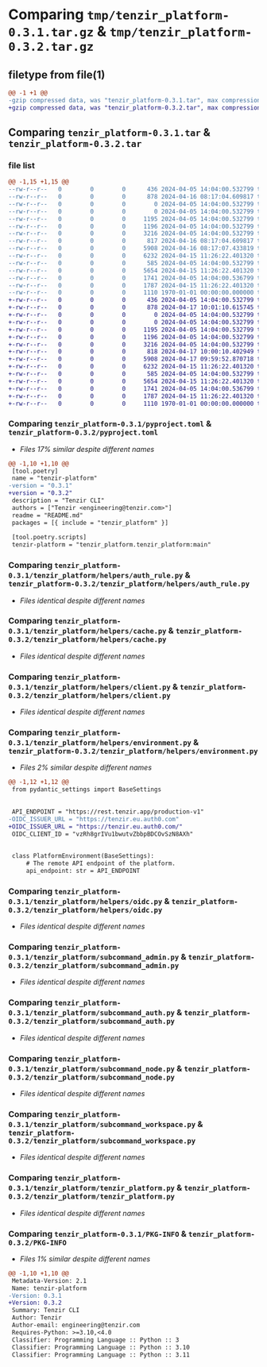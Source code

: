 # Comparing `tmp/tenzir_platform-0.3.1.tar.gz` & `tmp/tenzir_platform-0.3.2.tar.gz`

## filetype from file(1)

```diff
@@ -1 +1 @@
-gzip compressed data, was "tenzir_platform-0.3.1.tar", max compression
+gzip compressed data, was "tenzir_platform-0.3.2.tar", max compression
```

## Comparing `tenzir_platform-0.3.1.tar` & `tenzir_platform-0.3.2.tar`

### file list

```diff
@@ -1,15 +1,15 @@
--rw-r--r--   0        0        0      436 2024-04-05 14:04:00.532799 tenzir_platform-0.3.1/README.md
--rw-r--r--   0        0        0      878 2024-04-16 08:17:04.609817 tenzir_platform-0.3.1/pyproject.toml
--rw-r--r--   0        0        0        0 2024-04-05 14:04:00.532799 tenzir_platform-0.3.1/tenzir_platform/__init__.py
--rw-r--r--   0        0        0        0 2024-04-05 14:04:00.532799 tenzir_platform-0.3.1/tenzir_platform/helpers/__init__.py
--rw-r--r--   0        0        0     1195 2024-04-05 14:04:00.532799 tenzir_platform-0.3.1/tenzir_platform/helpers/auth_rule.py
--rw-r--r--   0        0        0     1196 2024-04-05 14:04:00.532799 tenzir_platform-0.3.1/tenzir_platform/helpers/cache.py
--rw-r--r--   0        0        0     3216 2024-04-05 14:04:00.532799 tenzir_platform-0.3.1/tenzir_platform/helpers/client.py
--rw-r--r--   0        0        0      817 2024-04-16 08:17:04.609817 tenzir_platform-0.3.1/tenzir_platform/helpers/environment.py
--rw-r--r--   0        0        0     5908 2024-04-16 08:17:07.433819 tenzir_platform-0.3.1/tenzir_platform/helpers/oidc.py
--rw-r--r--   0        0        0     6232 2024-04-15 11:26:22.401320 tenzir_platform-0.3.1/tenzir_platform/subcommand_admin.py
--rw-r--r--   0        0        0      585 2024-04-05 14:04:00.532799 tenzir_platform-0.3.1/tenzir_platform/subcommand_auth.py
--rw-r--r--   0        0        0     5654 2024-04-15 11:26:22.401320 tenzir_platform-0.3.1/tenzir_platform/subcommand_node.py
--rw-r--r--   0        0        0     1741 2024-04-05 14:04:00.536799 tenzir_platform-0.3.1/tenzir_platform/subcommand_workspace.py
--rw-r--r--   0        0        0     1787 2024-04-15 11:26:22.401320 tenzir_platform-0.3.1/tenzir_platform/tenzir_platform.py
--rw-r--r--   0        0        0     1110 1970-01-01 00:00:00.000000 tenzir_platform-0.3.1/PKG-INFO
+-rw-r--r--   0        0        0      436 2024-04-05 14:04:00.532799 tenzir_platform-0.3.2/README.md
+-rw-r--r--   0        0        0      878 2024-04-17 10:01:10.615745 tenzir_platform-0.3.2/pyproject.toml
+-rw-r--r--   0        0        0        0 2024-04-05 14:04:00.532799 tenzir_platform-0.3.2/tenzir_platform/__init__.py
+-rw-r--r--   0        0        0        0 2024-04-05 14:04:00.532799 tenzir_platform-0.3.2/tenzir_platform/helpers/__init__.py
+-rw-r--r--   0        0        0     1195 2024-04-05 14:04:00.532799 tenzir_platform-0.3.2/tenzir_platform/helpers/auth_rule.py
+-rw-r--r--   0        0        0     1196 2024-04-05 14:04:00.532799 tenzir_platform-0.3.2/tenzir_platform/helpers/cache.py
+-rw-r--r--   0        0        0     3216 2024-04-05 14:04:00.532799 tenzir_platform-0.3.2/tenzir_platform/helpers/client.py
+-rw-r--r--   0        0        0      818 2024-04-17 10:00:10.402949 tenzir_platform-0.3.2/tenzir_platform/helpers/environment.py
+-rw-r--r--   0        0        0     5908 2024-04-17 09:59:52.870718 tenzir_platform-0.3.2/tenzir_platform/helpers/oidc.py
+-rw-r--r--   0        0        0     6232 2024-04-15 11:26:22.401320 tenzir_platform-0.3.2/tenzir_platform/subcommand_admin.py
+-rw-r--r--   0        0        0      585 2024-04-05 14:04:00.532799 tenzir_platform-0.3.2/tenzir_platform/subcommand_auth.py
+-rw-r--r--   0        0        0     5654 2024-04-15 11:26:22.401320 tenzir_platform-0.3.2/tenzir_platform/subcommand_node.py
+-rw-r--r--   0        0        0     1741 2024-04-05 14:04:00.536799 tenzir_platform-0.3.2/tenzir_platform/subcommand_workspace.py
+-rw-r--r--   0        0        0     1787 2024-04-15 11:26:22.401320 tenzir_platform-0.3.2/tenzir_platform/tenzir_platform.py
+-rw-r--r--   0        0        0     1110 1970-01-01 00:00:00.000000 tenzir_platform-0.3.2/PKG-INFO
```

### Comparing `tenzir_platform-0.3.1/pyproject.toml` & `tenzir_platform-0.3.2/pyproject.toml`

 * *Files 17% similar despite different names*

```diff
@@ -1,10 +1,10 @@
 [tool.poetry]
 name = "tenzir-platform"
-version = "0.3.1"
+version = "0.3.2"
 description = "Tenzir CLI"
 authors = ["Tenzir <engineering@tenzir.com>"]
 readme = "README.md"
 packages = [{ include = "tenzir_platform" }]
 
 [tool.poetry.scripts]
 tenzir-platform = "tenzir_platform.tenzir_platform:main"
```

### Comparing `tenzir_platform-0.3.1/tenzir_platform/helpers/auth_rule.py` & `tenzir_platform-0.3.2/tenzir_platform/helpers/auth_rule.py`

 * *Files identical despite different names*

### Comparing `tenzir_platform-0.3.1/tenzir_platform/helpers/cache.py` & `tenzir_platform-0.3.2/tenzir_platform/helpers/cache.py`

 * *Files identical despite different names*

### Comparing `tenzir_platform-0.3.1/tenzir_platform/helpers/client.py` & `tenzir_platform-0.3.2/tenzir_platform/helpers/client.py`

 * *Files identical despite different names*

### Comparing `tenzir_platform-0.3.1/tenzir_platform/helpers/environment.py` & `tenzir_platform-0.3.2/tenzir_platform/helpers/environment.py`

 * *Files 2% similar despite different names*

```diff
@@ -1,12 +1,12 @@
 from pydantic_settings import BaseSettings
 
 
 API_ENDPOINT = "https://rest.tenzir.app/production-v1"
-OIDC_ISSUER_URL = "https://tenzir.eu.auth0.com"
+OIDC_ISSUER_URL = "https://tenzir.eu.auth0.com/"
 OIDC_CLIENT_ID = "vzRh8grIVu1bwutvZbbpBDCOvSzN8AXh"
 
 
 class PlatformEnvironment(BaseSettings):
     # The remote API endpoint of the platform.
     api_endpoint: str = API_ENDPOINT
```

### Comparing `tenzir_platform-0.3.1/tenzir_platform/helpers/oidc.py` & `tenzir_platform-0.3.2/tenzir_platform/helpers/oidc.py`

 * *Files identical despite different names*

### Comparing `tenzir_platform-0.3.1/tenzir_platform/subcommand_admin.py` & `tenzir_platform-0.3.2/tenzir_platform/subcommand_admin.py`

 * *Files identical despite different names*

### Comparing `tenzir_platform-0.3.1/tenzir_platform/subcommand_auth.py` & `tenzir_platform-0.3.2/tenzir_platform/subcommand_auth.py`

 * *Files identical despite different names*

### Comparing `tenzir_platform-0.3.1/tenzir_platform/subcommand_node.py` & `tenzir_platform-0.3.2/tenzir_platform/subcommand_node.py`

 * *Files identical despite different names*

### Comparing `tenzir_platform-0.3.1/tenzir_platform/subcommand_workspace.py` & `tenzir_platform-0.3.2/tenzir_platform/subcommand_workspace.py`

 * *Files identical despite different names*

### Comparing `tenzir_platform-0.3.1/tenzir_platform/tenzir_platform.py` & `tenzir_platform-0.3.2/tenzir_platform/tenzir_platform.py`

 * *Files identical despite different names*

### Comparing `tenzir_platform-0.3.1/PKG-INFO` & `tenzir_platform-0.3.2/PKG-INFO`

 * *Files 1% similar despite different names*

```diff
@@ -1,10 +1,10 @@
 Metadata-Version: 2.1
 Name: tenzir-platform
-Version: 0.3.1
+Version: 0.3.2
 Summary: Tenzir CLI
 Author: Tenzir
 Author-email: engineering@tenzir.com
 Requires-Python: >=3.10,<4.0
 Classifier: Programming Language :: Python :: 3
 Classifier: Programming Language :: Python :: 3.10
 Classifier: Programming Language :: Python :: 3.11
```

